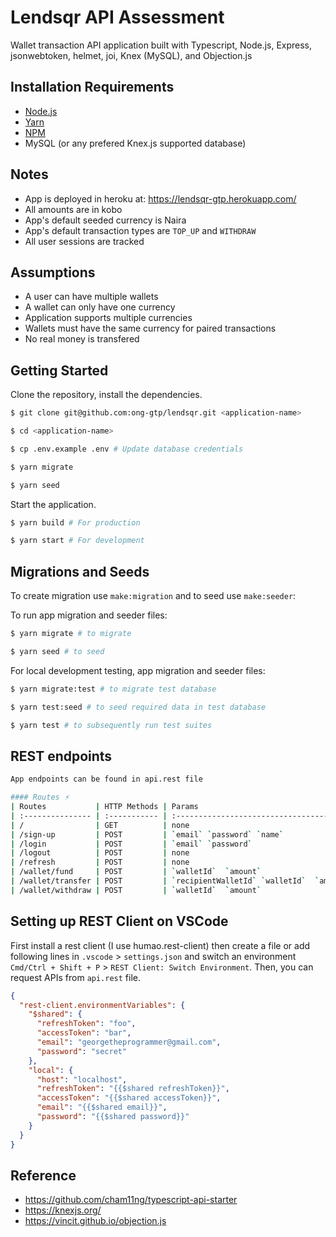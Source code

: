 # Lendsqr API Assessment
Wallet transaction API application built with Typescript, Node.js, Express, jsonwebtoken, helmet, joi, Knex (MySQL), and Objection.js

## Installation Requirements

- [Node.js](https://yarnpkg.com/en/docs/install)
- [Yarn](https://yarnpkg.com/en/docs/install)
- [NPM](https://docs.npmjs.com/getting-started/installing-node)
- MySQL (or any prefered Knex.js supported database)

## Notes
- App is deployed in heroku at: https://lendsqr-gtp.herokuapp.com/
- All amounts are in kobo
- App's default seeded currency is Naira
- App's default transaction types are `TOP_UP` and `WITHDRAW` 
- All user sessions are tracked

## Assumptions

- A user can have multiple wallets
- A wallet can only have one currency
- Application supports multiple currencies
- Wallets must have the same currency for paired transactions
- No real money is transfered

## Getting Started

Clone the repository, install the dependencies.

```bash
$ git clone git@github.com:ong-gtp/lendsqr.git <application-name>

$ cd <application-name>

$ cp .env.example .env # Update database credentials

$ yarn migrate

$ yarn seed
```




Start the application.

```bash
$ yarn build # For production

$ yarn start # For development
```


## Migrations and Seeds

To create migration use `make:migration` and to seed use `make:seeder`:

To run app migration and seeder files:

```bash
$ yarn migrate # to migrate

$ yarn seed # to seed
```


For local development testing, app migration and seeder files:

```bash
$ yarn migrate:test # to migrate test database

$ yarn test:seed # to seed required data in test database

$ yarn test # to subsequently run test suites 
```


## REST endpoints
```bash
App endpoints can be found in api.rest file

#### Routes ⚡
| Routes           | HTTP Methods | Params                                   | Description                                                                                                  |
| :--------------- | :----------- | :--------------------------------------- | :----------------------------------------------------------------------------------------------------------- |
| /                | GET          | none                                     | Displays application infomation                                                                              |
| /sign-up         | POST         | `email` `password` `name`                | Creates a new user and returns the initiated wallet                                                          |
| /login           | POST         | `email` `password`                       | Logs in a user and returns the jwt session token                                                             |
| /logout          | POST         | none                                     | Logs out a user                                                                                              |
| /refresh         | POST         | none                                     | Refresh a user jwt token                                                                                     |
| /wallet/fund     | POST         | `walletId`  `amount`                     | Fund the wallet of a logged in user                                                                          |
| /wallet/transfer | POST         | `recipientWalletId` `walletId`  `amount` | Transfer money from logged in user\'s wallet to another user\'s  wallet. Wallets must have the same currency |
| /wallet/withdraw | POST         | `walletId`  `amount`                     | Withdraw money from session user\'s wallet                                                                   |
```
## Setting up REST Client on VSCode

First install a rest client (I use humao.rest-client) then create a file or add following lines in `.vscode` > `settings.json` and switch an environment `Cmd/Ctrl + Shift + P` > `REST Client: Switch Environment`. Then, you can request APIs from `api.rest` file.

```json
{
  "rest-client.environmentVariables": {
    "$shared": {
      "refreshToken": "foo",
      "accessToken": "bar",
      "email": "georgetheprogrammer@gmail.com",
      "password": "secret" 
    },
    "local": {
      "host": "localhost",
      "refreshToken": "{{$shared refreshToken}}",
      "accessToken": "{{$shared accessToken}}",
      "email": "{{$shared email}}",
      "password": "{{$shared password}}"
    }
  }
}
```

## Reference 
- https://github.com/cham11ng/typescript-api-starter
- https://knexjs.org/
- https://vincit.github.io/objection.js